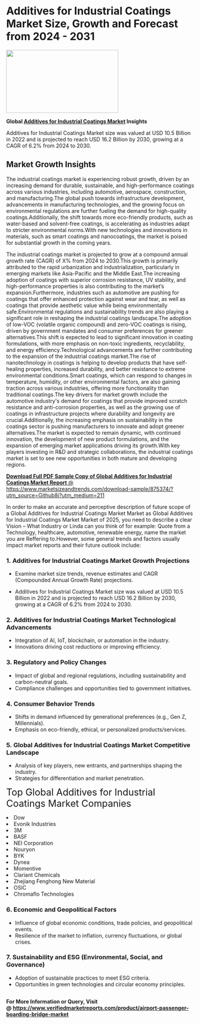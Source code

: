 <H1>Additives for Industrial Coatings Market Size, Growth and Forecast from 2024 - 2031</H1><img class="aligncenter size-medium wp-image-584254" src="https://thirdeyenews.in/wp-content/uploads/2024/09/Global-Market-Research-300x168.jpeg" alt="" width="300" height="168" /><p><strong>Global&nbsp;<a href="https://www.marketsizeandtrends.com/download-sample/875374/?utm_source=Github8j?utm_medium=211">Additives for Industrial Coatings Market</a> Insights</strong></p><p>Additives for Industrial Coatings Market size was valued at USD 10.5 Billion in 2022 and is projected to reach USD 16.2 Billion by 2030, growing at a CAGR of 6.2% from 2024 to 2030.</p><p><h2>Market Growth Insights</h2> <p>The industrial coatings market is experiencing robust growth, driven by an increasing demand for durable, sustainable, and high-performance coatings across various industries, including automotive, aerospace, construction, and manufacturing.The global push towards infrastructure development, advancements in manufacturing technologies, and the growing focus on environmental regulations are further fueling the demand for high-quality coatings.Additionally, the shift towards more eco-friendly products, such as water-based and solvent-free coatings, is accelerating as industries adapt to stricter environmental norms.With new technologies and innovations in materials, such as smart coatings and nanocoatings, the market is poised for substantial growth in the coming years.</p> <p><a href="#"></a></p> <p>The industrial coatings market is projected to grow at a compound annual growth rate (CAGR) of X% from 2024 to 2030.This growth is primarily attributed to the rapid urbanization and industrialization, particularly in emerging markets like Asia-Pacific and the Middle East.The increasing adoption of coatings with superior corrosion resistance, UV stability, and high-performance properties is also contributing to the market’s expansion.Furthermore, industries such as automotive are pushing for coatings that offer enhanced protection against wear and tear, as well as coatings that provide aesthetic value while being environmentally safe.Environmental regulations and sustainability trends are also playing a significant role in reshaping the industrial coatings landscape.The adoption of low-VOC (volatile organic compound) and zero-VOC coatings is rising, driven by government mandates and consumer preferences for greener alternatives.This shift is expected to lead to significant innovation in coating formulations, with more emphasis on non-toxic ingredients, recyclability, and energy efficiency.Technological advancements are further contributing to the expansion of the industrial coatings market.The rise of nanotechnology in coatings is helping to develop products that have self-healing properties, increased durability, and better resistance to extreme environmental conditions.Smart coatings, which can respond to changes in temperature, humidity, or other environmental factors, are also gaining traction across various industries, offering more functionality than traditional coatings.The key drivers for market growth include the automotive industry's demand for coatings that provide improved scratch resistance and anti-corrosion properties, as well as the growing use of coatings in infrastructure projects where durability and longevity are crucial.Additionally, the increasing emphasis on sustainability in the coatings sector is pushing manufacturers to innovate and adopt greener alternatives.The market is expected to remain dynamic, with continued innovation, the development of new product formulations, and the expansion of emerging market applications driving its growth.With key players investing in R&D and strategic collaborations, the industrial coatings market is set to see new opportunities in both mature and developing regions.<p><a href="#"></p><p><span class=""><strong>Download Full PDF Sample Copy of Global Additives for Industrial Coatings Market Report</strong> @ <a href="https://www.marketsizeandtrends.com/download-sample/875374/?utm_source=Github8j?utm_medium=211" target="_blank">https://www.marketsizeandtrends.com/download-sample/875374/?utm_source=Github8j?utm_medium=211</a></span></p><p>In order to make an accurate and perceptive description of future scope of a Global&nbsp;Additives for Industrial Coatings Market Market as Global&nbsp;Additives for Industrial Coatings Market Market of 2025, you need to describe a clear Vision &ndash; What Industry or Linda can you think of for example: Quote from a Technology, healthcare, automotive, renewable energy, name the market you are Reffering to.However, some general trends and factors usually impact market reports and their future outlook include:</p><h3>1.&nbsp;<strong>Additives for Industrial Coatings Market Growth Projections</strong></h3><ul><li>Examine market size trends, revenue estimates and CAGR (Compounded Annual Growth Rate) projections.</li><li><p>Additives for Industrial Coatings Market size was valued at USD 10.5 Billion in 2022 and is projected to reach USD 16.2 Billion by 2030, growing at a CAGR of 6.2% from 2024 to 2030.</p></li></ul><h3>2.&nbsp;<strong>Additives for Industrial Coatings Market Technological Advancements</strong></h3><ul><li>Integration of AI, IoT, blockchain, or automation in the industry.</li><li>Innovations driving cost reductions or improving efficiency.</li></ul><h3>3.&nbsp;<strong>Regulatory and Policy Changes</strong></h3><ul><li>Impact of global and regional regulations, including sustainability and carbon-neutral goals.</li><li>Compliance challenges and opportunities tied to government initiatives.</li></ul><h3>4.&nbsp;<strong>Consumer Behavior Trends</strong></h3><ul><li>Shifts in demand influenced by generational preferences (e.g., Gen Z, Millennials).</li><li>Emphasis on eco-friendly, ethical, or personalized products/services.</li></ul><h3>5.&nbsp;<strong>Global Additives for Industrial Coatings Market Competitive Landscape</strong></h3><ul><li>Analysis of key players, new entrants, and partnerships shaping the industry.</li><li>Strategies for differentiation and market penetration.</li></ul><p data-pm-slice="1 1 []"><span style="color: inherit; font-family: inherit; font-size: 25px;">Top Global Additives for Industrial Coatings Market Companies</span></p><div class="" data-test-id=""><p><li>Dow</li><li> Evonik Industries</li><li> 3M</li><li> BASF</li><li> NEI Corporation</li><li> Nouryon</li><li> BYK</li><li> Dynea</li><li> Momentive</li><li> Clariant Chemicals</li><li> Zhejiang Fenghong New Material</li><li> OSIC</li><li> Chromaflo Technologies</li></p></div><h3>6.&nbsp;<strong>Economic and Geopolitical Factors</strong></h3><ul><li>Influence of global economic conditions, trade policies, and geopolitical events.</li><li>Resilience of the market to inflation, currency fluctuations, or global crises.</li></ul><h3>7.&nbsp;<strong>Sustainability and ESG (Environmental, Social, and Governance)</strong></h3><ul><li>Adoption of sustainable practices to meet ESG criteria.</li><li>Opportunities in green technologies and circular economy principles.</li></ul><h2><strong style="font-size: 14px;">For More Information or Query, Visit @&nbsp;</strong><a style="background-color: #ffffff; font-size: 14px;" href="https://www.marketsizeandtrends.com/report/additives-for-industrial-coatings-market/" target="_blank">https://www.verifiedmarketreports.com/product/airport-passenger-boarding-bridge-market</a></h2>